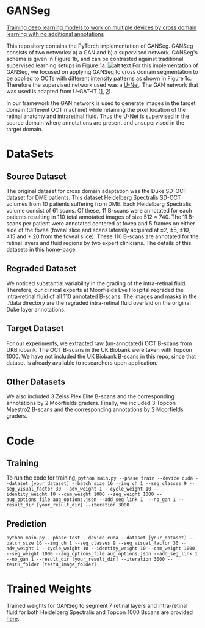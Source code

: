 # GANSeg
[Training deep learning models to work on multiple devices by cross domain learning with no additional annotations](https://www.aaojournal.org/article/S0161-6420%2822%2900749-7/fulltext)

This repository contains the PyTorch implementation of GANSeg. GANSeg consists of two networks: a) a GAN and b) a supervised network. 
GANSeg's schema is given in Figure 1b, and can be contrasted against traditional supervised learning setups in Figure 1a. ![alt text](https://github.com/uw-/uw-biomedical-ml/ganseg/master/Figure1.tiff)
For this implementation of GANSeg, we focused on applying GANSeg to cross domain segmentation to be applied to OCTs with different intensity patterns as shown in Figure 1c. 
Therefore the supervised network used was a [U-Net](https://arxiv.org/abs/1505.04597).
The GAN network that was used is adapted from U-GAT-IT ([1](https://arxiv.org/abs/1907.10830), [2](https://github.com/znxlwm/UGATIT-pytorch)).

In our framework the GAN network is used to generate images in the target domain (different OCT machine) while retaining the pixel location of the retinal anatomy and intraretinal fluid. Thus the U-Net is supervised in the source domain where annotations are present and unsupervised in the target domain. 

# DataSets
## Source Dataset
The original dataset for cross domain adaptation was the Duke SD-OCT dataset for DME patients. 
This dataset Heidelberg Spectralis SD-OCT volumes from 10 patients suffering from DME. 
Each Heidelberg Spectralis volume consist of 61 scans.
Of these, 11 B-scans were annotated for each patients resulting in 110 total annotated images of size 512 × 740. 
The 11 B-scans per patient were annotated centered at fovea and 5 frames on either side of the fovea (foveal slice and scans laterally acquired at ±2, ±5, ±10, ±15 and ± 20 from the foveal slice). 
These 110 B-scans are annotated for the retinal layers and fluid regions by two expert clinicians. The details of this datasets in this [home-page](http://people.duke.edu/~sf59/Chiu_BOE_2014_dataset.htm).

## Regraded Dataset
We noticed substantial variability in the grading of the intra-retinal fluid.
Therefore, our clinical experts at Moorfields Eye Hospital regraded the intra-retinal fluid of all 110 annotated B-scans.
The images and masks in the ./data directory are the regraded intra-retinal fluid overlaid on the original Duke layer annotations.

## Target Dataset
For our experiments, we extracted raw (un-annotated) OCT B-scans from UKB iobank. 
The OCT B-scans in the UK Biobank were taken with Topcon 1000. 
We have not included the UK Biobank B-scans in this repo, since that dataset is already available to researchers upon application.

## Other Datasets
We also included 3 Zeiss Plex Elite B-scans and the corresponding annotations by 2 Moorfields graders.
Finally, we included 3 Topcon Maestro2 B-scans and the corresponding annotations by 2 Moorfields graders.

# Code
## Training
To run the code for training,
```python main.py --phase train --device cuda --dataset [your_dataset] --batch_size 16 --img_ch 1 --seg_classes 9 --seg_visual_factor 30 --adv_weight 1 --cycle_weight 10 --identity_weight 10 --cam_weight 1000 --seg_weight 1000 --aug_options_file aug_options.json --add_seg_link 1  --no_gan 1 --result_dir [your_result_dir] --iteration 3000```

## Prediction
```python main.py --phase test --device cuda --dataset [your_dataset] --batch_size 16 --img_ch 1 --seg_classes 9 --seg_visual_factor 30 --adv_weight 1 --cycle_weight 10 --identity_weight 10 --cam_weight 1000 --seg_weight 1000 --aug_options_file aug_options.json --add_seg_link 1  --no_gan 1 --result_dir [your_result_dir] --iteration 3000 --testB_folder [testB_image_folder]```

# Trained Weights
Trained weights for GANSeg to segment 7 retinal layers and intra-retinal fluid for both Heidelberg Spectralis and Topcon 1000 Bscans are provided [here](https://drive.google.com/file/d/1XVw778KiKc6YTNq6esxat-jEQlA5M5uV/view?usp=sharing).

